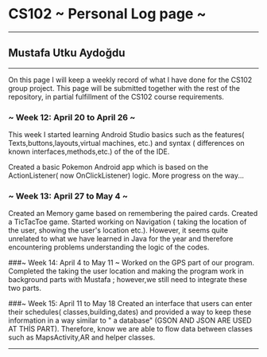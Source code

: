 # CS102 ~ Personal Log page ~
****
## Mustafa Utku Aydoğdu
****

On this page I will keep a weekly record of what I have done for the CS102 group project. This page will be submitted together with the rest of the repository, in partial fulfillment of the CS102 course requirements.

### ~  Week 12: April 20 to April 26  ~
This week I started learning Android Studio basics such as the features( Texts,buttons,layouts,virtual machines, etc.) and syntax ( differences on known interfaces,methods,etc.) of the of the IDE.

Created a basic Pokemon Android app which is based on the ActionListener( now OnClickListener) logic. More progress on the way...




### ~  Week 13: April 27 to May 4 ~
Created an Memory game based on remembering the paired cards.
Created a TicTacToe game.
Started working on Navigation ( taking the location of the user, showing the user's location etc.). However, it seems quite unrelated to what we have learned in Java for the year and therefore encountering problems understanding the logic of the codes.

###~  Week 14: April 4 to May 11 ~
Worked on the GPS part of our program. Completed the taking the user location and making the program work in background parts with Mustafa ; however,we still need to integrate these two parts. 

###~  Week 15: April 11 to May 18
Created an interface that users can enter their schedules( classes,building,dates) and provided a way to keep these information in a way similar to " a database" (GSON AND JSON ARE USED AT THİS PART). Therefore, know we are able to flow data between classes such as MapsActivity,AR and helper classes. 

****
